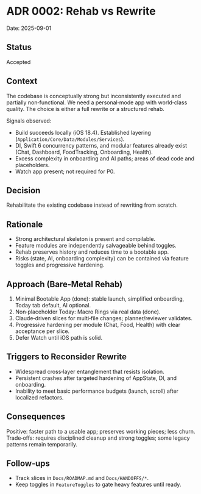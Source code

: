 # ADR 0002: Rehab vs Rewrite

Date: 2025-09-01

## Status
Accepted

## Context
The codebase is conceptually strong but inconsistently executed and partially non‑functional. We need a personal‑mode app with world‑class quality. The choice is either a full rewrite or a structured rehab.

Signals observed:
- Build succeeds locally (iOS 18.4). Established layering (`Application/Core/Data/Modules/Services`).
- DI, Swift 6 concurrency patterns, and modular features already exist (Chat, Dashboard, FoodTracking, Onboarding, Health).
- Excess complexity in onboarding and AI paths; areas of dead code and placeholders.
- Watch app present; not required for P0.

## Decision
Rehabilitate the existing codebase instead of rewriting from scratch.

## Rationale
- Strong architectural skeleton is present and compilable.
- Feature modules are independently salvageable behind toggles.
- Rehab preserves history and reduces time to a bootable app.
- Risks (state, AI, onboarding complexity) can be contained via feature toggles and progressive hardening.

## Approach (Bare‑Metal Rehab)
1) Minimal Bootable App (done): stable launch, simplified onboarding, Today tab default, AI optional.
2) Non‑placeholder Today: Macro Rings via real data (done).
3) Claude‑driven slices for multi‑file changes; planner/reviewer validates.
4) Progressive hardening per module (Chat, Food, Health) with clear acceptance per slice.
5) Defer Watch until iOS path is solid.

## Triggers to Reconsider Rewrite
- Widespread cross‑layer entanglement that resists isolation.
- Persistent crashes after targeted hardening of AppState, DI, and onboarding.
- Inability to meet basic performance budgets (launch, scroll) after localized refactors.

## Consequences
Positive: faster path to a usable app; preserves working pieces; less churn.
Trade‑offs: requires disciplined cleanup and strong toggles; some legacy patterns remain temporarily.

## Follow‑ups
- Track slices in `Docs/ROADMAP.md` and `Docs/HANDOFFS/*`.
- Keep toggles in `FeatureToggles` to gate heavy features until ready.
